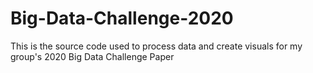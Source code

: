 # Big-Data-Challenge-2020
This is the source code used to process data and create visuals for my group's 2020 Big Data Challenge Paper
